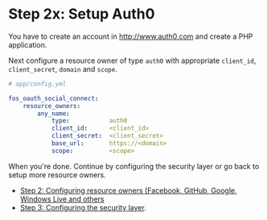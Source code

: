 Step 2x: Setup Auth0
=======================
You have to create an account in http://www.auth0.com and create a PHP application.

Next configure a resource owner of type `auth0` with appropriate `client_id`,
`client_secret`, `domain` and `scope`.

```yaml
# app/config.yml

fos_oauth_social_connect:
    resource_owners:
        any_name:
            type:           auth0
            client_id:      <client_id>
            client_secret:  <client_secret>
            base_url:       https://<domain>
            scope:          <scope>
```

When you're done. Continue by configuring the security layer or go back to
setup more resource owners.

- [Step 2: Configuring resource owners (Facebook, GitHub, Google, Windows Live and others](../2-configuring_resource_owners.md)
- [Step 3: Configuring the security layer](../3-configuring_the_security_layer.md).
